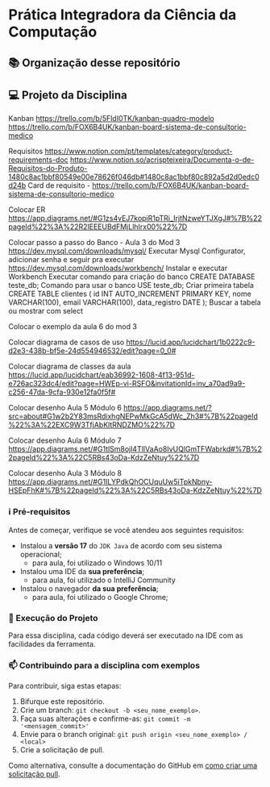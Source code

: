 # Prática Integradora da Ciência da Computação

## 📚 Organização desse repositório

## 💻 Projeto da Disciplina
Kanban
https://trello.com/b/5FldI0TK/kanban-quadro-modelo
https://trello.com/b/FOX6B4UK/kanban-board-sistema-de-consultorio-medico

Requisitos
https://www.notion.com/pt/templates/category/product-requirements-doc
https://www.notion.so/acrispteixeira/Documenta-o-de-Requisitos-do-Produto-1480c8ac1bbf80549e00e78626f046db#1480c8ac1bbf80c892a5d2d0edc0d24b
Card de requisito - https://trello.com/b/FOX6B4UK/kanban-board-sistema-de-consultorio-medico


Colocar ER
https://app.diagrams.net/#G1zs4vEJ7kopiR1pTRi_IrjtNzweYTJXgJ#%7B%22pageId%22%3A%22R2lEEEUBdFMjLlhIrx00%22%7D

Colocar passo a passo do Banco - Aula 3 do Mod 3
https://dev.mysql.com/downloads/mysql/
Executar Mysql Configurator, adicionar senha e seguir pra executar
https://dev.mysql.com/downloads/workbench/
Instalar e executar Workbench
Executar comando para criação do banco
CREATE DATABASE teste_db;
Comando para usar o banco
USE teste_db;
Criar primeira tabela
CREATE TABLE clientes ( 
id INT AUTO_INCREMENT PRIMARY KEY, 
nome VARCHAR(100), 
email VARCHAR(100), 
data_registro DATE );
Buscar a tabela ou mostrar com select


Colocar o exemplo da aula 6 do mod 3

Colocar diagrama de casos de uso
https://lucid.app/lucidchart/1b0222c9-d2e3-438b-bf5e-24d554946532/edit?page=0_0#

Colocar diagrama de classes da aula
https://lucid.app/lucidchart/eab36992-1608-4f13-951d-e726ac323dc4/edit?page=HWEp-vi-RSFO&invitationId=inv_a70ad9a9-c256-47da-9cfa-930e12fa0f5f#

Colocar desenho Aula 5 Módulo 6 
https://app.diagrams.net/?src=about#G1w2b2Y83msRdixhgNEPwMkGcA5dWc_Zh3#%7B%22pageId%22%3A%22EXC9W3TfjAbKltRNDZMO%22%7D

Colocar desenho Aula 6 Módulo 7
https://app.diagrams.net/#G1tlSm8ojl4TlIVaAo8IvUQlGmTFWabrkd#%7B%22pageId%22%3A%22C5RBs43oDa-KdzZeNtuy%22%7D

Colocar desenho Aula 3 Módulo 8
https://app.diagrams.net/#G1ILYPdkQhOCUquUw5iTpkNbny-HSEpFhK#%7B%22pageId%22%3A%22C5RBs43oDa-KdzZeNtuy%22%7D

### ℹ️ Pré-requisitos

Antes de começar, verifique se você atendeu aos seguintes requisitos:

* Instalou a **versão 17** do `JDK Java` de acordo com seu sistema operacional;
  * para aula, foi utilizado o Windows 10/11
* Instalou uma IDE da **sua preferência**;
  * para aula, foi utilizado o IntelliJ Community
* Instalou o navegador **da sua preferência**;
  * para aula, foi utilizado o Google Chrome;

### 🚀 Execução do Projeto

Para essa disciplina, cada código deverá ser executado na IDE com as facilidades da ferramenta.

### 📫 Contribuindo para a disciplina com exemplos
<!---Se você foi aluno dessa disciplina e deseja contribuir com ajustes e/ou funcionalidades entre em contato com o responsável da sua aula e considere a criação de um arquivo CONTRIBUTING.md separado--->
Para contribuir, siga estas etapas:

1. Bifurque este repositório.
2. Crie um branch: `git checkout -b <seu_nome_exemplo>`.
3. Faça suas alterações e confirme-as: `git commit -m '<mensagem_commit>'`
4. Envie para o branch original: `git push origin <seu_nome_exemplo> / <local>`
5. Crie a solicitação de pull.

Como alternativa, consulte a documentação do GitHub em [como criar uma solicitação pull](https://help.github.com/en/github/collaborating-with-issues-and-pull-requests/creating-a-pull-request).
